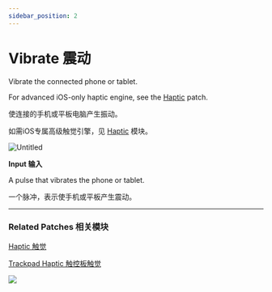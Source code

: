```yaml
---
sidebar_position: 2
---
```


# Vibrate 震动

Vibrate the connected phone or tablet.

For advanced iOS-only haptic engine, see the [Haptic](https://www.notion.so/Haptic-17714d111d294a8bb8782164c0eda6b5) patch.

使连接的手机或平板电脑产生振动。

如需iOS专属高级触觉引擎，见 [Haptic](https://www.notion.so/Haptic-17714d111d294a8bb8782164c0eda6b5) 模块。

![Untitled](https://s3.us-west-2.amazonaws.com/secure.notion-static.com/0d67735f-860d-470d-ad7b-2a6908b67245/Untitled.png?X-Amz-Algorithm=AWS4-HMAC-SHA256&X-Amz-Content-Sha256=UNSIGNED-PAYLOAD&X-Amz-Credential=AKIAT73L2G45EIPT3X45%2F20220602%2Fus-west-2%2Fs3%2Faws4_request&X-Amz-Date=20220602T170500Z&X-Amz-Expires=86400&X-Amz-Signature=cb67e0084cd148a96e7154f590a616d713e7c6be98d3f68684e54361e70a66c8&X-Amz-SignedHeaders=host&response-content-disposition=filename%20%3D%22Untitled.png%22&x-id=GetObject)

**Input 输入**

A pulse that vibrates the phone or tablet.

一个脉冲，表示使手机或平板产生震动。

------

### Related Patches 相关模块

[Haptic 触觉](https://www.notion.so/Haptic-17714d111d294a8bb8782164c0eda6b5)

[Trackpad Haptic 触控板触觉](https://www.notion.so/Trackpad-Haptic-05b4c9a4ccdc476599da6856baa2ba4f)

![](https://s3.us-west-2.amazonaws.com/secure.notion-static.com/f5ab309c-604f-472e-90d7-79fc468baff0/Untitled.png?X-Amz-Algorithm=AWS4-HMAC-SHA256&X-Amz-Content-Sha256=UNSIGNED-PAYLOAD&X-Amz-Credential=AKIAT73L2G45EIPT3X45%2F20220602%2Fus-west-2%2Fs3%2Faws4_request&X-Amz-Date=20220602T170506Z&X-Amz-Expires=86400&X-Amz-Signature=77f9dc12260a2f3ac3244611fc8daf6218f1bc77886d80354841e2708fffa755&X-Amz-SignedHeaders=host&response-content-disposition=filename%20%3D%22Untitled.png%22&x-id=GetObject)
